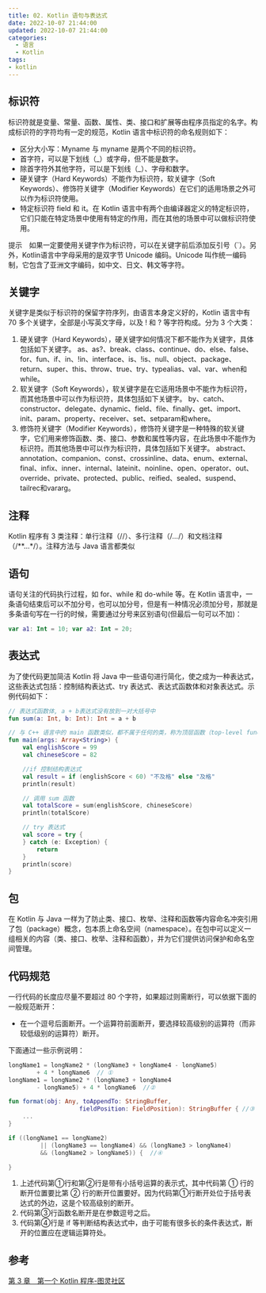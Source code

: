 ```yaml
---
title: 02. Kotlin 语句与表达式
date: 2022-10-07 21:44:00
updated: 2022-10-07 21:44:00
categories:
  - 语言
  - Kotlin
tags:
- kotlin
---
```


## 标识符

标识符就是变量、常量、函数、属性、类、接口和扩展等由程序员指定的名字。构成标识符的字符均有一定的规范，Kotlin 语言中标识符的命名规则如下：

* 区分大小写：Myname 与 myname 是两个不同的标识符。
* 首字符，可以是下划线（_）或字母，但不能是数字。
* 除首字符外其他字符，可以是下划线（_）、字母和数字。
* 硬关键字（Hard Keywords）不能作为标识符，软关键字（Soft Keywords）、修饰符关键字（Modifier Keywords）在它们的适用场景之外可以作为标识符使用。
* 特定标识符 field 和 it。在 Kotlin 语言中有两个由编译器定义的特定标识符，它们只能在特定场景中使用有特定的作用，而在其他的场景中可以做标识符使用。

提示　如果一定要使用关键字作为标识符，可以在关键字前后添加反引号（`）。另外，Kotlin语言中字母采用的是双字节 Unicode 编码。Unicode 叫作统一编码制，它包含了亚洲文字编码，如中文、日文、韩文等字符。

## 关键字

关键字是类似于标识符的保留字符序列，由语言本身定义好的，Kotlin 语言中有 70 多个关键字，全部是小写英文字母，以及 ! 和 ? 等字符构成。分为 3 个大类：

1. 硬关键字（Hard Keywords），硬关键字如何情况下都不能作为关键字，具体包括如下关键字。
as、as?、break、class、continue、do、else、false、for、fun、if、in、!in、interface、is、!is、null、object、package、return、super、this、throw、true、try、typealias、val、var、when和while。
2. 软关键字（Soft Keywords），软关键字是在它适用场景中不能作为标识符，而其他场景中可以作为标识符，具体包括如下关键字。
by、catch、constructor、delegate、dynamic、field、file、finally、get、import、init、param、property、receiver、set、setparam和where。
3. 修饰符关键字（Modifier Keywords），修饰符关键字是一种特殊的软关键字，它们用来修饰函数、类、接口、参数和属性等内容，在此场景中不能作为标识符。而其他场景中可以作为标识符，具体包括如下关键字。
abstract、annotation、companion、const、crossinline、data、enum、external、final、infix、inner、internal、lateinit、noinline、open、operator、out、override、private、protected、public、reified、sealed、suspend、tailrec和vararg。

## 注释

Kotlin 程序有 3 类注释：单行注释（//）、多行注释（/*...*/）和文档注释（/**...*/）。注释方法与 Java 语言都类似

## 语句

语句关注的代码执行过程，如 for、while 和 do-while 等。在 Kotlin 语言中，一条语句结束后可以不加分号，也可以加分号，但是有一种情况必须加分号，那就是多条语句写在一行的时候，需要通过分号来区别语句(但最后一句可以不加)：

```kt
var a1: Int = 10; var a2: Int = 20;
```

## 表达式

为了使代码更加简洁 Kotlin 将 Java 中一些语句进行简化，使之成为一种表达式，这些表达式包括：控制结构表达式、try 表达式、表达式函数体和对象表达式。示例代码如下：

```kt
// 表达式函数体, a + b表达式没有放到一对大括号中
fun sum(a: Int, b: Int): Int = a + b

// 与 C++ 语言中的 main 函数类似，都不属于任何的类，称为顶层函数（top-level function）
fun main(args: Array<String>) {
    val englishScore = 99
    val chineseScore = 82

    //if 控制结构表达式
    val result = if (englishScore < 60) "不及格" else "及格"
    println(result)

    // 调用 sum 函数
    val totalScore = sum(englishScore, chineseScore)
    println(totalScore)

    // try 表达式
    val score = try {
    } catch (e: Exception) {
        return
    }
    println(score)
}
```

## 包

在 Kotlin 与 Java 一样为了防止类、接口、枚举、注释和函数等内容命名冲突引用了包（package）概念，包本质上命名空间（namespace）。在包中可以定义一组相关的内容（类、接口、枚举、注释和函数），并为它们提供访问保护和命名空间管理。

## 代码规范

一行代码的长度应尽量不要超过 80 个字符，如果超过则需断行，可以依据下面的一般规范断开：

* 在一个逗号后面断开。一个运算符前面断开，要选择较高级别的运算符（而非较低级别的运算符）断开。

下面通过一些示例说明：

```kt
longName1 = longName2 * (longName3 + longName4 - longName5)
        + 4 * longName6  // ①
longName1 = longName2 * (longName3 + longName4
        - longName5) + 4 * longName6  //②

fun format(obj: Any, toAppendTo: StringBuffer,
                    fieldPosition: FieldPosition): StringBuffer { //③
    ...
}

if ((longName1 == longName2)
         || (longName3 == longName4) && (longName3 > longName4)
         && (longName2 > longName5)) {  //④

}
```

1. 上述代码第①行和第②行是带有小括号运算的表示式，其中代码第 ① 行的断开位置要比第 ② 行的断开位置要好。因为代码第①行断开处位于括号表达式的外边，这是个较高级别的断开。
2. 代码第③行函数名断开是在参数逗号之后。
3. 代码第④行是 if 等判断结构表达式中，由于可能有很多长的条件表达式，断开的位置应在逻辑运算符处。

## 参考

[第 3 章　第一个 Kotlin 程序-图灵社区](http://www.ituring.com.cn/book/tupubarticle/19718)
